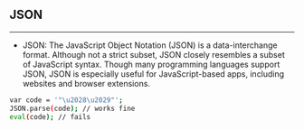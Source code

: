 ## JSON
----

- JSON: The JavaScript Object Notation (JSON) is a data-interchange format.  Although not a strict subset, JSON closely resembles a subset of JavaScript syntax. Though many programming languages support JSON, JSON is especially useful for JavaScript-based apps, including websites and browser extensions.

```sh
var code = '"\u2028\u2029"';
JSON.parse(code); // works fine
eval(code); // fails
```